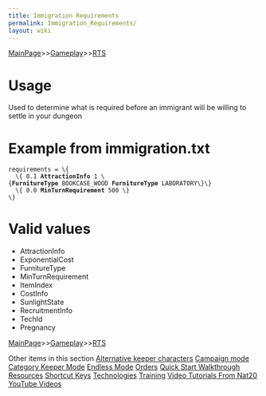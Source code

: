 ```yaml
---
title: Immigration Requirements
permalink: Immigration_Requirements/
layout: wiki
---
```


[MainPage](/keeperrl_wiki/ "wikilink")>>[Gameplay](/keeperrl_wiki/Gameplay_Guide "wikilink")>>[RTS](/keeperrl_wiki/RTS "wikilink")

Usage
=====

Used to determine what is required before an immigrant will be willing
to settle in your dungeon

Example from immigration.txt
============================

`requirements = \{`  
`  \{ 0.1 `**`AttractionInfo`**` 1 \{`**`FurnitureType`**` BOOKCASE_WOOD `**`FurnitureType`**` LABORATORY\}\}`  
`  \{ 0.0 `**`MinTurnRequirement`**` 500 \}`  
`\}`

Valid values
============

-   AttractionInfo
-   ExponentialCost
-   FurnitureType
-   MinTurnRequirement
-   ItemIndex
-   CostInfo
-   SunlightState
-   RecruitmentInfo
-   TechId
-   Pregnancy

[MainPage](/keeperrl_wiki/ "wikilink")>>[Gameplay](/keeperrl_wiki/Gameplay_Guide "wikilink")>>[RTS](/keeperrl_wiki/RTS "wikilink")

Other items in this section
    [Alternative keeper characters](/keeperrl_wiki/Alternative_Keeper_Characters "wikilink")
    [Campaign mode](/keeperrl_wiki/Campaign_Mode "wikilink")
    [Category Keeper Mode](/keeperrl_wiki/Category_Keeper_Mode "wikilink")
    [Endless Mode](/keeperrl_wiki/Endless_Mode "wikilink")
    [Orders](/keeperrl_wiki/Orders "wikilink")
    [Quick Start Walkthrough](/keeperrl_wiki/Quick_Start_Walkthrough "wikilink")
    [Resources](/keeperrl_wiki/Resources "wikilink")
    [Shortcut Keys](/keeperrl_wiki/Shortcut_Keys "wikilink")
    [Technologies](/keeperrl_wiki/Technologies "wikilink")
    [Training](/keeperrl_wiki/Training "wikilink")
    [Video Tutorials From Nat20](/keeperrl_wiki/Video_Tutorials_From_Nat20 "wikilink")
    [YouTube Videos](/keeperrl_wiki/YouTube_Videos "wikilink")
